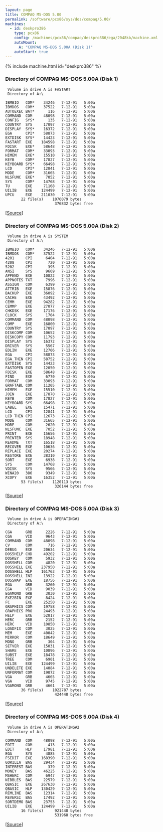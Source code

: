 ```yaml
---
layout: page
title: COMPAQ MS-DOS 5.00
permalink: /software/pcx86/sys/dos/compaq/5.00/
machines:
  - id: deskpro386
    type: pcx86
    config: /machines/pcx86/compaq/deskpro386/ega/2048kb/machine.xml
    autoMount:
      A: "COMPAQ MS-DOS 5.00A (Disk 1)"
    autoStart: true
---
```


{% include machine.html id="deskpro386" %}

### Directory of COMPAQ MS-DOS 5.00A (Disk 1)

     Volume in drive A is FASTART
     Directory of A:\

    IBMBIO   COM*    34246   7-12-91   5:00a
    IBMDOS   COM*    37522   7-12-91   5:00a
    AUTOEXEC BAT*      116   7-12-91   5:00a
    COMMAND  COM     48098   7-12-91   5:00a
    CONFIG   SYS*      135   7-12-91   5:00a
    COUNTRY  SYS     17097   7-12-91   5:00a
    DISPLAY  SYS*    16372   7-12-91   5:00a
    EGA      CPI*    58873   7-12-91   5:00a
    EXTDISK  SYS*    14423   7-12-91   5:00a
    FASTART  EXE    184598   7-12-91   5:00a
    FDISK    EXE*    58648   7-12-91   5:00a
    FORMAT   COM*    33093   7-12-91   5:00a
    HIMEM    EXE*    15510   7-12-91   5:00a
    KEYB     COM*    17827   7-12-91   5:00a
    KEYBOARD SYS*    66498   7-12-91   5:00a
    LCD      CPI*    12841   7-12-91   5:00a
    MODE     COM*    31665   7-12-91   5:00a
    NLSFUNC  EXE*     7052   7-12-91   5:00a
    SYS      COM*    14768   7-12-91   5:00a
    TU       EXE     71168   7-12-91   5:00a
    UILIB    EXE    124499   7-12-91   5:00a
    UPCU     EXE    211030   7-12-91   5:00a
           22 file(s)    1076079 bytes
                          376832 bytes free

[[Source](https://winworldpc.com/product/ms-dos/50)]

### Directory of COMPAQ MS-DOS 5.00A (Disk 2)

     Volume in drive A is SYSTEM
     Directory of A:\

    IBMBIO   COM*    34246   7-12-91   5:00a
    IBMDOS   COM*    37522   7-12-91   5:00a
    4201     CPI      6404   7-12-91   5:00a
    4208     CPI       720   7-12-91   5:00a
    5202     CPI       395   7-12-91   5:00a
    ANSI     SYS      9669   7-12-91   5:00a
    APPEND   EXE     10822   7-12-91   5:00a
    APPNOTES TXT      7996   7-12-91   5:00a
    ASSIGN   COM      6399   7-12-91   5:00a
    ATTRIB   EXE     15876   7-12-91   5:00a
    BACKUP   EXE     36092   7-12-91   5:00a
    CACHE    EXE     43492   7-12-91   5:00a
    CEMM     EXE     94282   7-12-91   5:00a
    CEMMP    EXE     27077   7-12-91   5:00a
    CHKDSK   EXE     17176   7-12-91   5:00a
    CLOCK    SYS      1704   7-12-91   5:00a
    COMMAND  COM     48098   7-12-91   5:00a
    COMP     EXE     16800   7-12-91   5:00a
    COUNTRY  SYS     17097   7-12-91   5:00a
    DISKCOMP COM     10652   7-12-91   5:00a
    DISKCOPY COM     11793   7-12-91   5:00a
    DISPLAY  SYS     16372   7-12-91   5:00a
    DRIVER   SYS      5567   7-12-91   5:00a
    EDLIN    EXE     12706   7-12-91   5:00a
    EGA      CPI     58873   7-12-91   5:00a
    EGA_THIN CPI     58752   7-12-91   5:00a
    EXTDISK  SYS     14423   7-12-91   5:00a
    FASTOPEN EXE     12050   7-12-91   5:00a
    FDISK    EXE     58648   7-12-91   5:00a
    FIND     EXE      6770   7-12-91   5:00a
    FORMAT   COM     33093   7-12-91   5:00a
    GRAFTABL COM     11205   7-12-91   5:00a
    HIMEM    EXE     15510   7-12-91   5:00a
    JOIN     EXE     17870   7-12-91   5:00a
    KEYB     COM     17827   7-12-91   5:00a
    KEYBOARD SYS     66498   7-12-91   5:00a
    LABEL    EXE     15471   7-12-91   5:00a
    LCD      CPI     12841   7-12-91   5:00a
    LCD_THIN CPI     12673   7-12-91   5:00a
    MODE     COM     31665   7-12-91   5:00a
    MORE     COM      2620   7-12-91   5:00a
    NLSFUNC  EXE      7052   7-12-91   5:00a
    PRINT    EXE     15656   7-12-91   5:00a
    PRINTER  SYS     18948   7-12-91   5:00a
    README   TXT     16518   7-12-91   5:00a
    RECOVER  EXE     10636   7-12-91   5:00a
    REPLACE  EXE     20274   7-12-91   5:00a
    RESTORE  EXE     38310   7-12-91   5:00a
    SORT     EXE      6938   7-12-91   5:00a
    SYS      COM     14768   7-12-91   5:00a
    VDISK    SYS      9566   7-12-91   5:00a
    WINA20   386      9349   7-12-91   5:00a
    XCOPY    EXE     16352   7-12-91   5:00a
           53 file(s)    1120113 bytes
                          326144 bytes free

[[Source](https://winworldpc.com/product/ms-dos/50)]

### Directory of COMPAQ MS-DOS 5.00A (Disk 3)

     Volume in drive A is OPERATING#1
     Directory of A:\

    CGA      GRB      2226   7-12-91   5:00a
    CGA      VID      9643   7-12-91   5:00a
    COMMAND  COM     48098   7-12-91   5:00a
    CV       COM       716   7-12-91   5:00a
    DEBUG    EXE     20634   7-12-91   5:00a
    DOS5HELP CHD     49202   7-12-91   5:00a
    DOSKEY   COM      5932   7-12-91   5:00a
    DOSSHELL COM      4820   7-12-91   5:00a
    DOSSHELL EXE    237950   7-12-91   5:00a
    DOSSHELL HLP    161763   7-12-91   5:00a
    DOSSHELL INI     13922   7-12-91   5:00a
    DOSSWAP  EXE     18756   7-12-91   5:00a
    EGA      GRB      3260   7-12-91   5:00a
    EGA      VID      9039   7-12-91   5:00a
    EGAMONO  GRB      3030   7-12-91   5:00a
    EXE2BIN  EXE      8424   7-12-91   5:00a
    FC       EXE     25250   7-12-91   5:00a
    GRAPHICS COM     19758   7-12-91   5:00a
    GRAPHICS PRO     24493   7-12-91   5:00a
    HELP     EXE     52817   7-12-91   5:00a
    HERC     GRB      2152   7-12-91   5:00a
    HERC     VID     10850   7-12-91   5:00a
    LOADFIX  COM      3025   7-12-91   5:00a
    MEM      EXE     40042   7-12-91   5:00a
    MIRROR   COM     18649   7-12-91   5:00a
    MONO     GRB       304   7-12-91   5:00a
    SETVER   EXE     15031   7-12-91   5:00a
    SHARE    EXE     10896   7-12-91   5:00a
    SUBST    EXE     18478   7-12-91   5:00a
    TREE     COM      6901   7-12-91   5:00a
    UILIB    EXE    124499   7-12-91   5:00a
    UNDELETE EXE     14084   7-12-91   5:00a
    UNFORMAT COM     19072   7-12-91   5:00a
    VGA      GRB      4665   7-12-91   5:00a
    VGA      VID      9745   7-12-91   5:00a
    VGAMONO  GRB      4661   7-12-91   5:00a
           36 file(s)    1022787 bytes
                          424448 bytes free

[[Source](https://winworldpc.com/product/ms-dos/50)]

### Directory of COMPAQ MS-DOS 5.00A (Disk 4)

     Volume in drive A is OPERATING#2
     Directory of A:\

    COMMAND  COM     48098   7-12-91   5:00a
    EDIT     COM       413   7-12-91   5:00a
    EDIT     HLP     17981   7-12-91   5:00a
    EGA      SYS      4885   7-12-91   5:00a
    FSEDIT   EXE    168390   7-12-91   5:00a
    GORILLA  BAS     29434   7-12-91   5:00a
    INTEREST BAS       379   7-12-91   5:00a
    MONEY    BAS     46225   7-12-91   5:00a
    MSHERC   COM      6947   7-12-91   5:00a
    NIBBLES  BAS     22579   7-12-91   5:00a
    QBASIC   EXE    267630   7-12-91   5:00a
    QBASIC   HLP    130429   7-12-91   5:00a
    REMLINE  BAS     12314   7-12-91   5:00a
    REVERSI  BAS     17492   7-12-91   5:00a
    SORTDEMO BAS     23753   7-12-91   5:00a
    UILIB    EXE    124499   7-12-91   5:00a
           16 file(s)     921448 bytes
                          531968 bytes free

[[Source](https://winworldpc.com/product/ms-dos/50)]
